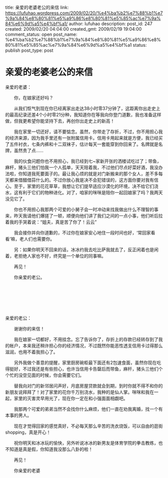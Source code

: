 title: 亲爱的老婆老公的来信
link: https://lufuhao.wordpress.com/2009/02/20/%e4%ba%b2%e7%88%b1%e7%9a%84%e8%80%81%e5%a9%86%e8%80%81%e5%85%ac%e7%9a%84%e6%9d%a5%e4%bf%a1/
author: lufuhao
description: 
post_id: 247
created: 2009/02/20 04:04:00
created_gmt: 2009/02/19 19:04:00
comment_status: open
post_name: %e4%ba%b2%e7%88%b1%e7%9a%84%e8%80%81%e5%a9%86%e8%80%81%e5%85%ac%e7%9a%84%e6%9d%a5%e4%bf%a1
status: publish
post_type: post

# 亲爱的老婆老公的来信

亲爱的老婆： 

　　你，在娘家还好吗？ 

　　从我们怄气到现在你已经离家出走达38小时零37分钟了，这距离你出走史上的最高纪录还差4个小时零21分种，我知道你在等我向你登门道歉，我也准备这样做，但我更希望你能坚持下去，再创你出走史上的新高！ 

　　我在家里一切还好，请不要惦念。虽然，你带走了存折，不过，你不用担心我的经济来源，因为我手里还有一张附属信用卡。信用卡用起来就是方便，我已经买了五件衬衣，七条内裤和十二双袜子，估计每天一套能穿到你回来了。名牌就是名牌，虽然贵了点…… 

　　我的伙食问题你也不用担心，我已经到七~家新开张的洒楼试吃过了；带鱼，麻杆，猪头三他们怕我一个人孤单，天天陪着我，不过他们尽点好菜好酒，我没办法啦，你知道我死要面子的。最让我心烦的就是对门新搬来的那个女人，差不多每天都来借醋借蒜什么的。不过你放心我是决不会犯错误的，这方面你要对我有信心。至于，家里的花花草草，我想让它们提早适应沙漠化的环境，决不给它们浇水，这有利于它们的物种进化。对了，咱家的咪咪是陪你一起回娘家了吗？我两天没见它了。 

　　你也不用担心我那两个可爱的小舅子会一时冲动来找我做出什么不理智的事来，昨天我请他们爆搓了一顿，顺便向他们讲了我们之间的一点小事，他们听后拉着我的手哭着说：“姐夫，真是苦了你了！云云” 

　　我会接你并向你道歉的，不过你在娘家安心地住一段时间也好，‘常回家看看’嘛，老人们也需要你。 

　　另：如果你明天不回来的话，冰冰约我去吃比萨我就去了，反正闲着也是闲着，老拒绝人家也不好，终究是一个单位的同事嘛。 

　　再见！ 

　　你亲爱的老公。 

　　 

  

  

亲爱的老公： 

　　谢谢你的来信！ 

　　我在娘家一切都好，不用挂念。忘了告诉你了，存折上的存款已经转存到了我的帐户，本来我还稍许担心你的经济情况，不过既然你能恶性透支信用卡过得那么滋润，也用不着我担心了。 

　　另外我做个善意的提醒，家里厨房碗柜最下面还有2包速食面，虽然你现在吃得挺好，不过我还是有些担心，也许当信用卡告罄后而带鱼，麻杆，猪头三他们个个忙的没空见面的时候，你会需要它们。 

　　替我向对门的新邻居问声好，月底房屋贷款就会到期，到时你就不得不和你的新朋友说拜拜了！对了家里的花你千万别浇水，我种的是仙人掌。咪咪和我在一起，家里的灭害灵早用光了，现在你一定在和小强面面相觑吧。 

　　我那两个可爱的弟弟当然不会找你什么麻烦，他们一直在劝我离婚，找一个有本事的男人。 

　　现在才觉得回家的感觉真好，不必每天那么辛苦的洗衣烧饭，可以自由的逛街shopping，真是开心！ 

　　祝你明天和冰冰玩的愉快，另外听说冰冰的新男友是体育学院的拳击教练，也不知道是真是假，你知道我没那么八卦的啦！ 

　　再见！ 

　　你亲爱的老婆